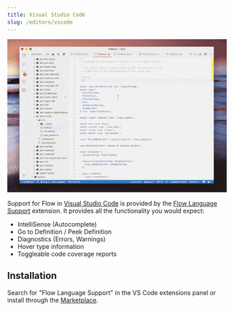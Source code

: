 ```yaml
---
title: Visual Studio Code
slug: /editors/vscode
---
```


![Screenshot of Flow Language Support](/img/flow_for_vscode.gif)

Support for Flow in [Visual Studio Code](https://code.visualstudio.com/) is provided by
the [Flow Language Support](https://marketplace.visualstudio.com/items?itemName=flowtype.flow-for-vscode)
extension. It provides all the functionality you would expect:

- IntelliSense (Autocomplete)
- Go to Definition / Peek Definition
- Diagnostics (Errors, Warnings)
- Hover type information
- Toggleable code coverage reports

## Installation

Search for "Flow Language Support" in the VS Code extensions panel or install through the [Marketplace](https://marketplace.visualstudio.com/items?itemName=flowtype.flow-for-vscode).
